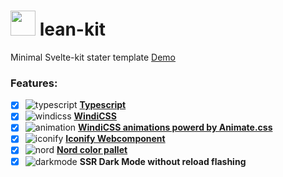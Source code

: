 # <img src="https://api.iconify.design/material-symbols:cleaning-bucket.svg?color=%23d37eb4" width="40"  height="40"/> lean-kit

Minimal Svelte-kit stater template [Demo](https://lean-kit.vercel.app/)

### Features:

-   [x] ![typescript](https://api.iconify.design/vscode-icons:file-type-typescript-official.svg) **[Typescript](https://www.typescriptlang.org/)**
-   [x] ![windicss](https://api.iconify.design/vscode-icons:file-type-windi.svg) **[WindiCSS](https://windicss.org/)**
-   [x] ![animation](https://api.iconify.design/line-md:downloading-loop.svg?color=%23fafafa) **[WindiCSS animations powerd by Animate.css](https://windicss.org/plugins/community/animations.html)**
-   [x] ![iconify](https://api.iconify.design/line-md:iconify1.svg?color=%23fafafa) **[Iconify Webcomponent](https://docs.iconify.design/iconify-icon/)**
-   [x] ![nord](https://api.iconify.design/simple-icons:nordvpn.svg?color=%23d8dee9) **[Nord color pallet](https://www.nordtheme.com/docs/colors-and-palettes)**
-   [x] ![darkmode](https://api.iconify.design/line-md:light-dark-loop.svg?color=%23d8dee9) **SSR Dark Mode without reload flashing**
